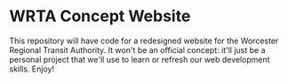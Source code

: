 # WRTA Concept Website

This repository will have code for a redesigned website for the Worcester Regional Transit Authority. 
It won't be an official concept: it'll just be a personal project that we'll use to learn or refresh our web development skills. Enjoy!
